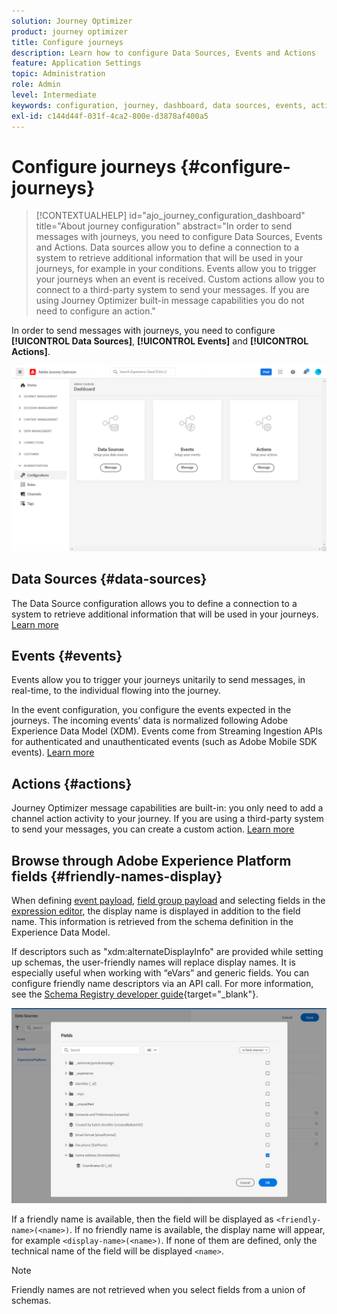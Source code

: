 ```yaml
---
solution: Journey Optimizer
product: journey optimizer
title: Configure journeys
description: Learn how to configure Data Sources, Events and Actions
feature: Application Settings
topic: Administration
role: Admin
level: Intermediate
keywords: configuration, journey, dashboard, data sources, events, actions
exl-id: c144d44f-031f-4ca2-800e-d3878af400a5
---
```

# Configure journeys {#configure-journeys}

>[!CONTEXTUALHELP]
>id="ajo_journey_configuration_dashboard"
>title="About journey configuration"
>abstract="In order to send messages with journeys, you need to configure Data Sources, Events and Actions. Data sources allow you to define a connection to a system to retrieve additional information that will be used in your journeys, for example in your conditions. Events allow you to trigger your journeys when an event is received. Custom actions allow you to connect to a third-party system to send your messages. If you are using Journey Optimizer built-in message capabilities you do not need to configure an action."

In order to send messages with journeys, you need to configure **[!UICONTROL Data Sources]**, **[!UICONTROL Events]** and **[!UICONTROL Actions]**.

![](assets/admin-menu.png)

## Data Sources {#data-sources}

The Data Source configuration allows you to define a connection to a system to retrieve additional information that will be used in your journeys. [Learn more](../../using/datasource/about-data-sources.md)

## Events {#events}

Events allow you to trigger your journeys unitarily to send messages, in real-time, to the individual flowing into the journey.

In the event configuration, you configure the events expected in the journeys. The incoming events’ data is normalized following Adobe Experience Data Model (XDM). Events come from Streaming Ingestion APIs for authenticated and unauthenticated events (such as Adobe Mobile SDK events). [Learn more](../../using/event/about-events.md)
 
## Actions {#actions}

Journey Optimizer message capabilities are built-in: you only need to add a channel action activity to your journey. If you are using a third-party system to send your messages, you can create a custom action. [Learn more](../../using/action/action.md)

## Browse through Adobe Experience Platform fields {#friendly-names-display}

When defining [event payload](../event/about-creating.md#define-the-payload-fields), [field group payload](../datasource/configure-data-sources.md#define-field-groups) and selecting fields in the [expression editor](../building-journeys/expression/expressionadvanced.md), the display name is displayed in addition to the field name. This information is retrieved from the schema definition in the Experience Data Model.

If descriptors such as "xdm:alternateDisplayInfo" are provided while setting up schemas, the user-friendly names will replace display names. It is especially useful when working with “eVars” and generic fields. You can configure friendly name descriptors via an API call. For more information, see the [Schema Registry developer guide](https://experienceleague.adobe.com/docs/experience-platform/xdm/api/getting-started.html){target="_blank"}.

![](assets/xdm-from-descriptors.png) 

If a friendly name is available, then the field will be displayed as `<friendly-name>(<name>)`. If no friendly name is available, the display name will appear, for example `<display-name>(<name>)`. If none of them are defined, only the technical name of the field will be displayed `<name>`.

>[!NOTE]
>
>Friendly names are not retrieved when you select fields from a union of schemas.

